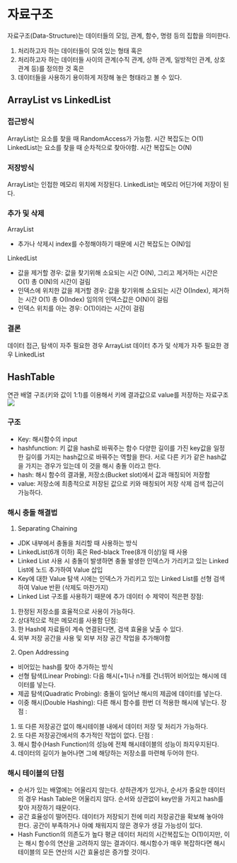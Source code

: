 # 자료구조
자료구조(Data-Structure)는 데이터들의 모임, 관계, 함수, 명령 등의 집합을 의미한다.
1) 처리하고자 하는 데이터들이 모여 있는 형태 혹은 
2) 처리하고자 하는 데이터들 사이의 관계(수직 관계, 상하 관계, 일방적인 관계, 상호 관계 등)를 정의한 것 혹은 
3) 데이터들을 사용하기 용이하게 저장해 놓은 형태라고 볼 수 있다.

## ArrayList vs LinkedList

### 접근방식
ArrayList는 요소를 찾을 때 RandomAccess가 가능함. 시간 복잡도는 O(1)
LinkedList는 요소를 찾을 때 순차적으로 찾아야함. 시간 복잡도는 O(N)

### 저장방식
ArrayList는 인접한 메모리 위치에 저장된다.
LinkedList는 메모리 어딘가에 저장이 된다.

### 추가 및 삭제
ArrayList 
- 추가나 삭제시 index를 수정해야하기 때문에 시간 복잡도는 O(N)임

LinkedList
- 값을 제거할 경우: 값을 찾기위해 소요되는 시간 O(N), 그리고 제거하는 시간은 O(1) 총 O(N)의 시간이 걸림
- 인덱스에 위치한 값을 제거할 경우: 값을 찾기위해 소요되는 시간 O(Index), 제거하는 시간 O(1) 총 O(Index) 임의의 인덱스값은 O(N)이 걸림
- 인덱스 위치를 아는 경우: O(1)이라는 시간이 걸림

### 결론
데이터 접근, 탐색이 자주 필요한 경우 ArrayList
데이터 추가 및 삭제가 자주 필요한 경우 LinkedList

## HashTable
연관 배열 구조(키와 값이 1:1)를 이용해서 키에 결과값으로 value를 저장하는 자료구조
<img src ="https://upload.wikimedia.org/wikipedia/commons/thumb/7/7d/Hash_table_3_1_1_0_1_0_0_SP.svg/1280px-Hash_table_3_1_1_0_1_0_0_SP.svg.png" align="center">

### 구조
- Key: 해시함수의 input
- hashfunction: 키 값을 hash로 바꿔주는 함수 다양한 길이를 가진 key값을 일정한 길이를 가지는 hash값으로 바꿔주는 역할을 한다. 서로 다른 키가 같은 hash값을 가지는 경우가 있는데 이 것을 해시 충돌 이라고 한다.
- hash: 해시 함수의 결과물, 저장소(Bucket slot)에서 값과 매칭되어 저장함
- value: 저장소에 최종적으로 저장된 값으로 키와 매칭되어 저장 삭제 검색 접근이 가능하다.

### 해시 충돌 해결법
1. Separating Chaining
  - JDK 내부에서 충돌을 처리할 때 사용하는 방식
  - LinkedList(6개 이하) 혹은 Red-black Tree(8개 이상)일 때 사용
  - Linked List 사용 시 충돌이 발생하면 충돌 발생한 인덱스가 가리키고 있는 Linked List에 노드 추가하여 Value 삽입
  - Key에 대한 Value 탐색 시에는 인덱스가 가리키고 있는 Linked List를 선형 검색하여 Value 반환 (삭제도 마찬가지)
  - Linked List 구조를 사용하기 때문에 추가 데이터 수 제약이 적은편
장점:
1) 한정된 저장소를 효율적으로 사용이 가능하다.
2) 상대적으로 적은 메모리를 사용함
단점:
1) 한 Hash에 자료들이 계속 연결된다면, 검색 효율을 낮출 수 있다.
2) 외부 저장 공간을 사용 및 외부 저장 공간 작업을 추가해야함

2. Open Addressing 
  - 비어있는 hash를 찾아 추가하는 방식
  - 선형 탐색(Linear Probing): 다음 해시(+1)나 n개를 건너뛰어 비어있는 해시에 데이터를 넣는다.
  - 제곱 탐색(Quadratic Probing): 충돌이 일어난 해시의 제곱에 데이터를 넣는다.
  - 이중 해시(Double Hashing): 다른 해시 함수를 한번 더 적용한 해시에 넣는다. 
장점 :
1) 또 다른 저장공간 없이 해시테이블 내에서 데이터 저장 및 처리가 가능하다.
2) 또 다른 저장공간에서의 추가적인 작업이 없다.
단점 :
1) 해시 함수(Hash Function)의 성능에 전체 해시테이블의 성능이 좌지우지된다.
2) 데이터의 길이가 늘어나면 그에 해당하는 저장소를 마련해 두어야 한다.

### 해시 테이블의 단점
- 순서가 있는 배열에는 어울리지 않는다.
상하관계가 있거나, 순서가 중요한 데이터의 경우 Hash Table은 어울리지 않다. 순서와 상관없이 key만을 가지고 hash를 찾아 저장하기 때문이다.
- 공간 효율성이 떨어진다.
데이터가 저장되기 전에 미리 저장공간을 확보해 놓아야 한다. 공간이 부족하거나 아예 채워지지 않은 경우가 생길 가능성이 있다.
- Hash Function의 의존도가 높다
평균 데이터 처리의 시간복잡도는 O(1)이지만, 이는 해시 함수의 연산을 고려하지 않는 결과이다. 해시함수가 매우 복잡하다면 해시테이블의 모든 연산의 시간 효율성은 증가할 것이다.
